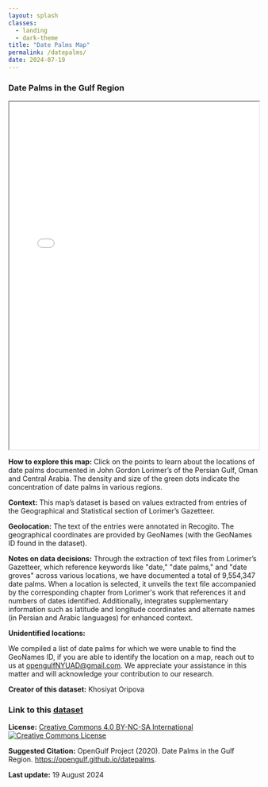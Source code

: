 ```yaml
---
layout: splash
classes:
  - landing
  - dark-theme
title: "Date Palms Map"
permalink: /datepalms/
date: 2024-07-19
---
```


### Date Palms in the Gulf Region
  
<iframe src="opengulf.github.io/webapps/datepalms_map/index.html#4/33.68/61.63" width="100%" height="700"></iframe>


**How to explore this map:** Click on the points to learn about the locations of date palms documented in John Gordon Lorimer’s of the Persian Gulf, Oman and Central Arabia. The density and size of the green dots indicate the concentration of date palms in various regions. 


**Context:** This map’s dataset is based on values extracted from entries of the Geographical and Statistical section of Lorimer’s Gazetteer. 

**Geolocation:** The text of the entries were annotated in Recogito. The geographical coordinates are provided by GeoNames (with the GeoNames ID found in the dataset). 


**Notes on data decisions:** Through the extraction of text files from Lorimer’s Gazetteer, which reference keywords like "date," "date palms," and "date groves" across various locations, we have documented a total of 9,554,347 date palms. When a location is selected, it unveils the text file accompanied by the corresponding chapter from Lorimer's work that references it and numbers of dates identified. Additionally, integrates supplementary information such as latitude and longitude coordinates and alternate names (in Persian and Arabic languages) for enhanced context.

**Unidentified locations:**

We compiled a list of date palms for which we were unable to find the GeoNames ID, if you are able to identify the location on a map, reach out to us at opengulfNYUAD@gmail.com. We appreciate your assistance in this matter and will acknowledge your contribution to our research. 

**Creator of this dataset:** Khosiyat Oripova


### Link to this [dataset](https://github.com/opengulf/opengulf.github.io/blob/master/_data/researchdata/Lorimer_datepalms_data.csv)


**License:** <a href="https://creativecommons.org/licenses/by-nc-sa/4.0/" class="link">Creative Commons 4.0 BY-NC-SA International</a> <br>
	<a rel="license" href="http://creativecommons.org/licenses/by-nc-sa/4.0/"><img alt="Creative Commons License" style="border-width:0" src="https://i.creativecommons.org/l/by-nc-sa/4.0/88x31.png" /></a>


**Suggested Citation:** OpenGulf Project (2020). Date Palms in the Gulf Region. https://opengulf.github.io/datepalms. 

**Last update:** 19 August 2024
